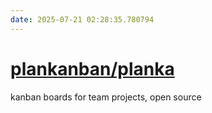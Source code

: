 ```yaml
---
date: 2025-07-21 02:28:35.780794
---
```


# [plankanban/planka](https://github.com/plankanban/planka)

kanban boards for team projects, open source